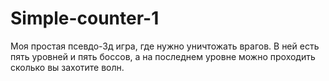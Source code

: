 # Simple-counter-1
Моя простая псевдо-3д игра, где нужно уничтожать врагов. В ней есть пять уровней и пять боссов, а на последнем уровне можно проходить сколько вы захотите волн.
